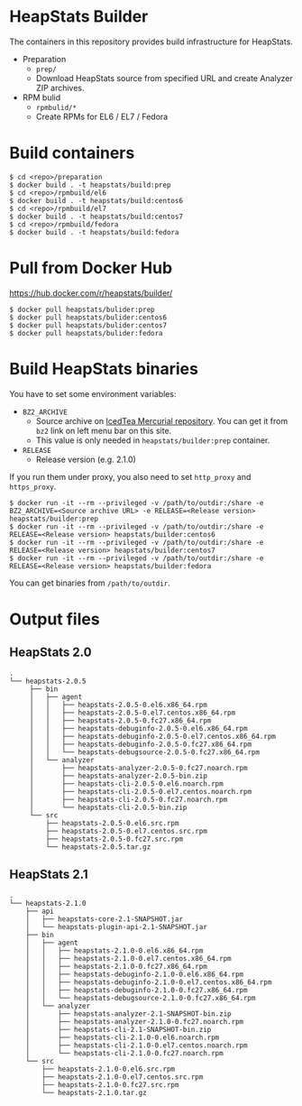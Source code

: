 # HeapStats Builder

The containers in this repository provides build infrastructure for HeapStats.

* Preparation
    * `prep/`
    * Download HeapStats source from specified URL and create Analyzer ZIP archives.
* RPM bulid
    * `rpmbulid/*`
    * Create RPMs for EL6 / EL7 / Fedora

# Build containers

```
$ cd <repo>/preparation
$ docker build . -t heapstats/build:prep
$ cd <repo>/rpmbuild/el6
$ docker build . -t heapstats/build:centos6
$ cd <repo>/rpmbuild/el7
$ docker build . -t heapstats/build:centos7
$ cd <repo>/rpmbuild/fedora
$ docker build . -t heapstats/build:fedora
```

# Pull from Docker Hub

https://hub.docker.com/r/heapstats/builder/

```
$ docker pull heapstats/bulider:prep
$ docker pull heapstats/bulider:centos6
$ docker pull heapstats/bulider:centos7
$ docker pull heapstats/bulider:fedora
```

# Build HeapStats binaries

You have to set some environment variables:

* `BZ2_ARCHIVE`
    * Source archive on [IcedTea Mercurial repository](http://icedtea.wildebeest.org/hg/). You can get it from `bz2` link on left menu bar on this site.
    * This value is only needed in `heapstats/builder:prep` container.
* `RELEASE`
    * Release version (e.g. 2.1.0)

If you run them under proxy, you also need to set `http_proxy` and `https_proxy`.

```
$ docker run -it --rm --privileged -v /path/to/outdir:/share -e BZ2_ARCHIVE=<Source archive URL> -e RELEASE=<Release version> heapstats/builder:prep
$ docker run -it --rm --privileged -v /path/to/outdir:/share -e RELEASE=<Release version> heapstats/builder:centos6
$ docker run -it --rm --privileged -v /path/to/outdir:/share -e RELEASE=<Release version> heapstats/builder:centos7
$ docker run -it --rm --privileged -v /path/to/outdir:/share -e RELEASE=<Release version> heapstats/builder:fedora
```

You can get binaries from `/path/to/outdir`.

# Output files

## HeapStats 2.0

```
.
└── heapstats-2.0.5
     ├── bin
     │   ├── agent
     │   │   ├── heapstats-2.0.5-0.el6.x86_64.rpm
     │   │   ├── heapstats-2.0.5-0.el7.centos.x86_64.rpm
     │   │   ├── heapstats-2.0.5-0.fc27.x86_64.rpm
     │   │   ├── heapstats-debuginfo-2.0.5-0.el6.x86_64.rpm
     │   │   ├── heapstats-debuginfo-2.0.5-0.el7.centos.x86_64.rpm
     │   │   ├── heapstats-debuginfo-2.0.5-0.fc27.x86_64.rpm
     │   │   └── heapstats-debugsource-2.0.5-0.fc27.x86_64.rpm
     │   └── analyzer
     │       ├── heapstats-analyzer-2.0.5-0.fc27.noarch.rpm
     │       ├── heapstats-analyzer-2.0.5-bin.zip
     │       ├── heapstats-cli-2.0.5-0.el6.noarch.rpm
     │       ├── heapstats-cli-2.0.5-0.el7.centos.noarch.rpm
     │       ├── heapstats-cli-2.0.5-0.fc27.noarch.rpm
     │       └── heapstats-cli-2.0.5-bin.zip
     └── src
         ├── heapstats-2.0.5-0.el6.src.rpm
         ├── heapstats-2.0.5-0.el7.centos.src.rpm
         ├── heapstats-2.0.5-0.fc27.src.rpm
         └── heapstats-2.0.5.tar.gz
```

## HeapStats 2.1

```
.
└── heapstats-2.1.0
    ├── api
    │   ├── heapstats-core-2.1-SNAPSHOT.jar
    │   └── heapstats-plugin-api-2.1-SNAPSHOT.jar
    ├── bin
    │   ├── agent
    │   │   ├── heapstats-2.1.0-0.el6.x86_64.rpm
    │   │   ├── heapstats-2.1.0-0.el7.centos.x86_64.rpm
    │   │   ├── heapstats-2.1.0-0.fc27.x86_64.rpm
    │   │   ├── heapstats-debuginfo-2.1.0-0.el6.x86_64.rpm
    │   │   ├── heapstats-debuginfo-2.1.0-0.el7.centos.x86_64.rpm
    │   │   ├── heapstats-debuginfo-2.1.0-0.fc27.x86_64.rpm
    │   │   └── heapstats-debugsource-2.1.0-0.fc27.x86_64.rpm
    │   └── analyzer
    │       ├── heapstats-analyzer-2.1-SNAPSHOT-bin.zip
    │       ├── heapstats-analyzer-2.1.0-0.fc27.noarch.rpm
    │       ├── heapstats-cli-2.1-SNAPSHOT-bin.zip
    │       ├── heapstats-cli-2.1.0-0.el6.noarch.rpm
    │       ├── heapstats-cli-2.1.0-0.el7.centos.noarch.rpm
    │       └── heapstats-cli-2.1.0-0.fc27.noarch.rpm
    └── src
        ├── heapstats-2.1.0-0.el6.src.rpm
        ├── heapstats-2.1.0-0.el7.centos.src.rpm
        ├── heapstats-2.1.0-0.fc27.src.rpm
        └── heapstats-2.1.0.tar.gz
```

